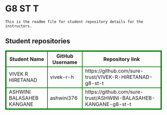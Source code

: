 # G8 ST T
    This is the readme file for student repository details for the instructors.
## Student repositories 
<table style="border : 2px solid green; width:100%;">
<tr >
<th style="border : 2px solid green;">Student Name</th>
<th style="border : 2px solid green;">GitHub Username</th>
<th style="border : 2px solid green;">Repository link</th>
</tr>
<tr style="border : 2px solid green;">
<td style="border : 2px solid green;">VIVEK R HIRETANAD</td> 

<td style="border : 2px solid green;">vivek-r-h</td> 

<td style="border : 2px solid green;">https://github.com/sure-trust/VIVEK-R-HIRETANAD-g8-st-t</td> 
</tr>

<tr style="border : 2px solid green;">
<td style="border : 2px solid green;">ASHWINI BALASAHEB KANGANE</td> 

<td style="border : 2px solid green;">ashwini376</td> 

<td style="border : 2px solid green;">https://github.com/sure-trust/ASHWINI-BALASAHEB-KANGANE-g8-st-t</td> 
</tr>
